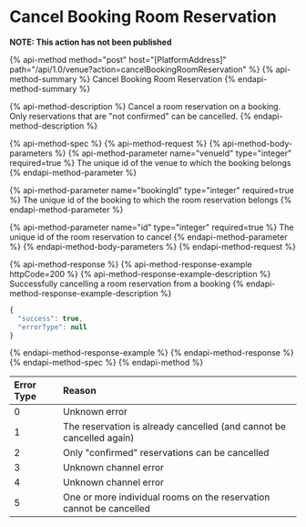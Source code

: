 # Cancel Booking Room Reservation

**NOTE: This action has not been published**

{% api-method method="post" host="\[PlatformAddress\]" path="/api/1.0/venue?action=cancelBookingRoomReservation" %}
{% api-method-summary %}
Cancel Booking Room Reservation
{% endapi-method-summary %}

{% api-method-description %}
Cancel a room reservation on a booking. Only reservations that are "not confirmed" can be cancelled.
{% endapi-method-description %}

{% api-method-spec %}
{% api-method-request %}
{% api-method-body-parameters %}
{% api-method-parameter name="venueId" type="integer" required=true %}
The unique id of the venue to which the booking belongs
{% endapi-method-parameter %}

{% api-method-parameter name="bookingId" type="integer" required=true %}
The unique id of the booking to which the room reservation belongs
{% endapi-method-parameter %}

{% api-method-parameter name="id" type="integer" required=true %}
The unique id of the room reservation to cancel
{% endapi-method-parameter %}
{% endapi-method-body-parameters %}
{% endapi-method-request %}

{% api-method-response %}
{% api-method-response-example httpCode=200 %}
{% api-method-response-example-description %}
Successfully cancelling a room reservation from a booking
{% endapi-method-response-example-description %}

```javascript
{
  "success": true,
  "errorType": null
}
```
{% endapi-method-response-example %}
{% endapi-method-response %}
{% endapi-method-spec %}
{% endapi-method %}

| Error Type | Reason |
| :--- | :--- |
| 0 | Unknown error |
| 1 | The reservation is already cancelled \(and cannot be cancelled again\) |
| 2 | Only "confirmed" reservations can be cancelled |
| 3 | Unknown channel error |
| 4 | Unknown channel error |
| 5 | One or more individual rooms on the reservation cannot be cancelled |

